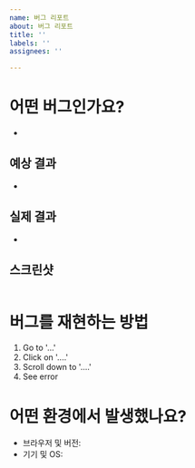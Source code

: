 ```yaml
---
name: 버그 리포트
about: 버그 리포트
title: ''
labels: ''
assignees: ''

---
```


# 어떤 버그인가요?

-

## 예상 결과

-

## 실제 결과

-

## 스크린샷

![]()

# 버그를 재현하는 방법

1. Go to '...'
2. Click on '....'
3. Scroll down to '....'
4. See error

# 어떤 환경에서 발생했나요?

- 브라우저 및 버전: <!-- e.g. Chrome 103, Safari 15.6, Samsung Internet 18.0 -->
- 기기 및 OS: <!-- e.g. macOS Monterey, Windows 11, iPhone 13 iOS 16, Galaxy S22 Android 13 -->
